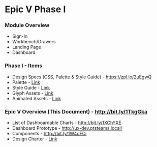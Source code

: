 # Epic V Phase I

### Module Overview

- Sign-In
- Workbench/Drawers
- Landing Page
- Dashboard

### Phase I - Items
- Design Specs (CSS, Palette & Style Guide) - https://zpl.io/2uEgwQ
- Palette - [Link](https://github.com/mneal-pts/ux-docs/blob/master/epicV_phaseI/sketch-docs/exports/palette.pdf)
- Style Guide - [Link](https://github.com/mneal-pts/ux-docs/blob/master/epicV_phaseI/sketch-docs/exports/style_guide.png)
- Glyph Assets - [Link](https://github.com/mneal-pts/ux-docs/tree/master/epicV_phaseI/sketch-docs/exports/exported_assets)
- Animated Assets - [Link](https://github.com/mneal-pts/ux-docs/tree/master/epicV_phaseI/sketch-docs/assets)


### Epic V Overview (This Document) - http://bit.ly/1TkgGka

- List of Dashboardable Charts - http://bit.ly/1XChYXE
- Dashboard Prototype - http://ux-dev.ptsteams.local/
- Components  - http://bit.ly/1W4oFCi
- Design Charter - [Link](https://github.com/mneal-pts/ux-playbook/blob/master/Charter/design-charter.md)

<!-- - UI States - http://bit.ly/27IZ1XZ -->

<!-- - Mockup (InVision) - https://invis.io/697CC2K7R (password: teams) -->
<!-- - Storyboard (Moqups)  - http://bit.ly/1TsqNQZ -->

<!-- ### Deliverables -->

<!-- - Overview (this document) -->
<!-- - Low-fi wireframes -->
<!-- - Hi-fi wireframes -->
<!-- - Design templates -->
<!-- - Design assets -->
<!-- - Style guide -->
<!-- - Invision, dropbox sync, program workflow -->
<!-- - Moqup, storyboard (components & ui states), sync exports -->
<!-- - Zeplin, design specs, add styleguide elements -->
